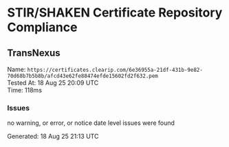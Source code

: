 # STIR/SHAKEN Certificate Repository Compliance

## TransNexus

Name: `https://certificates.clearip.com/6e36955a-21df-431b-9e82-70d68b7b5b8b/afcd43e62fe88474efde15602fd2f632.pem`\
Tested At: 18 Aug 25 20:09 UTC\
Time: 118ms

### Issues

no warning, or error, or notice date level issues were found

Generated: 18 Aug 25 21:13 UTC